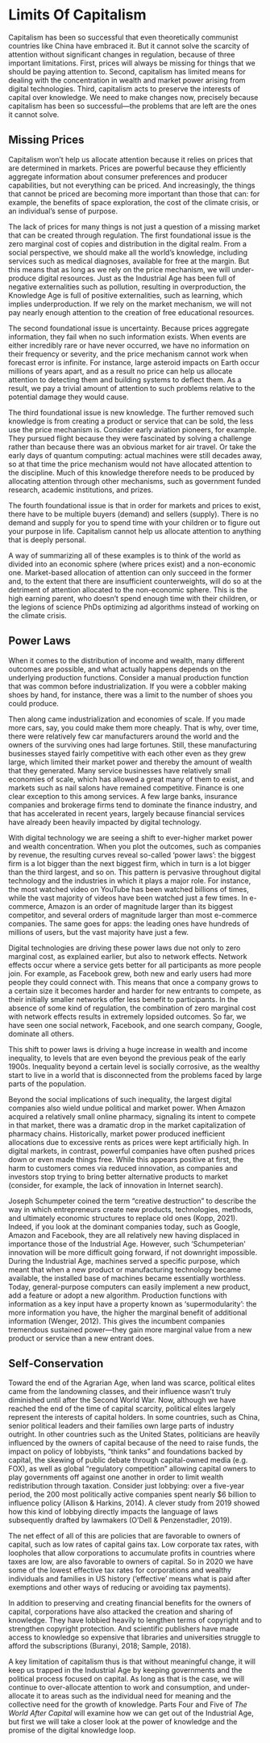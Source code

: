 # Limits Of Capitalism

Capitalism has been so successful that even theoretically communist countries like China have embraced it. But it cannot solve the scarcity of attention without significant changes in regulation, because of three important limitations. First, prices will always be missing for things that we should be paying attention to. Second, capitalism has limited means for dealing with the concentration in wealth and market power arising from digital technologies. Third, capitalism acts to preserve the interests of capital over knowledge. We need to make changes now, precisely because capitalism has been so successful—the problems that are left are the ones it cannot solve.

 
## Missing Prices 

Capitalism won’t help us allocate attention because it relies on prices that are determined in markets. Prices are powerful because they efficiently aggregate information about consumer preferences and producer capabilities, but not everything can be priced. And increasingly, the things that cannot be priced are becoming more important than those that can: for example, the benefits of space exploration, the cost of the climate crisis, or an individual’s sense of purpose.

The lack of prices for many things is not just a question of a missing market that can be created through regulation. The first foundational issue is the zero marginal cost of copies and distribution in the digital realm. From a social perspective, we should make all the world’s knowledge, including services such as medical diagnoses, available for free at the margin. But this means that as long as we rely on the price mechanism, we will under-produce digital resources. Just as the Industrial Age has been full of negative externalities such as pollution, resulting in overproduction, the Knowledge Age is full of positive externalities, such as learning, which implies underproduction. If we rely on the market mechanism, we will not pay nearly enough attention to the creation of free educational resources. 

The second foundational issue is uncertainty. Because prices aggregate information, they fail when no such information exists. When events are either incredibly rare or have never occurred, we have no information on their frequency or severity, and the price mechanism cannot work when forecast error is infinite. For instance, large asteroid impacts on Earth occur millions of years apart, and as a result no price can help us allocate attention to detecting them and building systems to deflect them. As a result, we pay a trivial amount of attention to such problems relative to the potential damage they would cause. 

The third foundational issue is new knowledge. The further removed such knowledge is from creating a product or service that can be sold, the less use the price mechanism is. Consider early aviation pioneers, for example. They pursued flight because they were fascinated by solving a challenge rather than because there was an obvious market for air travel. Or take the early days of quantum computing: actual machines were still decades away, so at that time the price mechanism would not have allocated attention to the discipline. Much of this knowledge therefore needs to be produced by allocating attention through other mechanisms, such as government funded research, academic institutions, and prizes.

The fourth foundational issue is that in order for markets and prices to exist, there have to be multiple buyers (demand) and sellers (supply). There is no demand and supply for you to spend time with your children or to figure out your purpose in life. Capitalism cannot help us allocate attention to anything that is deeply personal.

A way of summarizing all of these examples is to think of the world as divided into an economic sphere (where prices exist) and a non-economic one. Market-based allocation of attention can only succeed in the former and, to the extent that there are insufficient counterweights, will do so at the detriment of attention allocated to the non-economic sphere. This is the high earning parent, who doesn’t spend enough time with their children, or the legions of science PhDs optimizing ad algorithms instead of working on the climate crisis.


## Power Laws 

When it comes to the distribution of income and wealth, many different outcomes are possible, and what actually happens depends on the underlying production functions. Consider a manual production function that was common before industrialization. If you were a cobbler making shoes by hand, for instance, there was a limit to the number of shoes you could produce.

Then along came industrialization and economies of scale. If you made more cars, say, you could make them more cheaply. That is why, over time, there were relatively few car manufacturers around the world and the owners of the surviving ones had large fortunes. Still, these manufacturing businesses stayed fairly competitive with each other even as they grew large, which limited their market power and thereby the amount of wealth that they generated. Many service businesses have relatively small economies of scale, which has allowed a great many of them to exist, and markets such as nail salons have remained competitive. Finance is one clear exception to this among services. A few large banks, insurance companies and brokerage firms tend to dominate the finance industry, and that has accelerated in recent years, largely because financial services have already been heavily impacted by digital technology.

With digital technology we are seeing a shift to ever-higher market power and wealth concentration. When you plot the outcomes, such as companies by revenue, the resulting curves reveal so-called ‘power laws’: the biggest firm is a lot bigger than the next biggest firm, which in turn is a lot bigger than the third largest, and so on. This pattern is pervasive throughout digital technology and the industries in which it plays a major role. For instance, the most watched video on YouTube has been watched billions of times, while the vast majority of videos have been watched just a few times. In e-commerce, Amazon is an order of magnitude larger than its biggest competitor, and several orders of magnitude larger than most e-commerce companies. The same goes for apps: the leading ones have hundreds of millions of users, but the vast majority have just a few. 

Digital technologies are driving these power laws due not only to zero marginal cost, as explained earlier, but also to network effects. Network effects occur where a service gets better for all participants as more people join. For example, as Facebook grew, both new and early users had more people they could connect with. This means that once a company grows to a certain size it becomes harder and harder for new entrants to compete, as their initially smaller networks offer less benefit to participants. In the absence of some kind of regulation, the combination of zero marginal cost with network effects results in extremely lopsided outcomes. So far, we have seen one social network, Facebook, and one search company, Google, dominate all others.

This shift to power laws is driving a huge increase in wealth and income inequality, to levels that are even beyond the previous peak of the early 1900s. Inequality beyond a certain level is socially corrosive, as the wealthy start to live in a world that is disconnected from the problems faced by large parts of the population.

Beyond the social implications of such inequality, the largest digital companies also wield undue political and market power. When Amazon acquired a relatively small online pharmacy, signaling its intent to compete in that market, there was a dramatic drop in the market capitalization of pharmacy chains. Historically, market power produced inefficient allocations due to excessive rents as prices were kept artificially high. In digital markets, in contrast, powerful companies have often pushed prices down or even made things free. While this appears positive at first, the harm to customers comes via reduced innovation, as companies and investors stop trying to bring better alternative products to market (consider, for example, the lack of innovation in Internet search). 

Joseph Schumpeter coined the term “creative destruction” to describe the way in which entrepreneurs create new products, technologies, methods, and ultimately economic structures to replace old ones (Kopp, 2021). Indeed, if you look at the dominant companies today, such as Google, Amazon and Facebook, they are all relatively new having displaced in importance those of the Industrial Age. However, such ‘Schumpeterian' innovation will be more difficult going forward, if not downright impossible. During the Industrial Age, machines served a specific purpose, which meant that when a new product or manufacturing technology became available, the installed base of machines became essentially worthless. Today, general-purpose computers can easily implement a new product, add a feature or adopt a new algorithm. Production functions with information as a key input have a property known as ‘supermodularity’: the more information you have, the higher the marginal benefit of additional information (Wenger, 2012). This gives the incumbent companies tremendous sustained power—they gain more marginal value from a new product or service than a new entrant does. 


## Self-Conservation 

Toward the end of the Agrarian Age, when land was scarce, political elites came from the landowning classes, and their influence wasn’t truly diminished until after the Second World War. Now, although we have reached the end of the time of capital scarcity, political elites largely represent the interests of capital holders. In some countries, such as China, senior political leaders and their families own large parts of industry outright. In other countries such as the United States, politicians are heavily influenced by the owners of capital because of the need to raise funds, the impact on policy of lobbyists, “think tanks” and foundations backed by capital, the skewing of public debate through capital-owned media (e.g. FOX), as well as global “regulatory competition” allowing capital owners to play governments off against one another in order to limit wealth redistribution through taxation. Consider just lobbying: over a five-year period, the 200 most politically active companies spent nearly $6 billion to influence policy (Allison & Harkins, 2014). A clever study from 2019 showed how this kind of lobbying directly impacts the language of laws subsequently drafted by lawmakers (O’Dell & Penzenstadler, 2019).

The net effect of all of this are policies that are favorable to owners of capital, such as low rates of capital gains tax. Low corporate tax rates, with loopholes that allow corporations to accumulate profits in countries where taxes are low, are also favorable to owners of capital. So in 2020 we have some of the lowest effective tax rates for corporations and wealthy individuals and families in US history (‘effective’ means what is paid after exemptions and other ways of reducing or avoiding tax payments). 

In addition to preserving and creating financial benefits for the owners of capital, corporations have also attacked the creation and sharing of knowledge. They have lobbied heavily to lengthen terms of copyright and to strengthen copyright protection. And scientific publishers have made access to knowledge so expensive that libraries and universities struggle to afford the subscriptions (Buranyi, 2018; Sample, 2018).  

A key limitation of capitalism thus is that without meaningful change, it will keep us trapped in the Industrial Age by keeping governments and the political process focused on capital. As long as that is the case, we will continue to over-allocate attention to work and consumption, and under-allocate it to areas such as the individual need for meaning and the collective need for the growth of knowledge. Parts Four and Five of *The World After Capital* will examine how we can get out of the Industrial Age, but first we will take a closer look at the power of knowledge and the promise of the digital knowledge loop.
